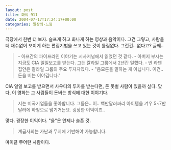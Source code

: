 ```yaml
---
layout: post
title: 화씨 911
date: 2004-07-17T17:24:17+00:00
categories: 일상의-느낌
---
```

극장에서 한번 더 보자. 슬프게 하고 화나게 하는 영상과 음악이다. 그건 그렇고, 사람을 더 재수없어 보이게 하는 편집기법을 쓰고 있는 것이 틀림없다. 그런건.. 없다고? 글쎄..

<blockquote>- 아프간의 파이프라인 이야기는 시사저널에서 읽었던 것 같다.
- 아버지 부시는 지금도 CIA 일일보고를 받는다. 그는 칼라일 그룹에서 2년간 일했다.
- 빈 라덴 집안은 칼라일 그룹의 주요 투자자였다.
- "음모론을 말하는 게 아닙니다. 이건.. 돈을 버는 이야깁니다."</blockquote>

CIA 일일 보고를 받으면서 사우디의 투자를 받는다면, 돈 못벌 사람이 있을까 싶다. 맞다, 이 영화는 그 사람들이 돈버는 방식에 대한 이야기다.

<blockquote>저는 미국기업들을 좋아합니다. 그들은.. 어.. 백만달러짜리 아이템을 겨우 5~7만달러에 하청으로 넘기거든요. 굉장한 이익이죠..</blockquote>

맞다. 굉장한 이익이다. "을"은 언제나 슬픈 것.

<blockquote>계급사회는 가난과 무지에 기반해야 가능합니다.</blockquote>

마이클 무어란 사람이다.
